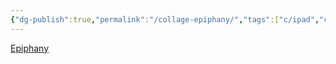 ```yaml
---
{"dg-publish":true,"permalink":"/collage-epiphany/","tags":["c/ipad","c/japan","c/flower","c/man","c/jump","c/fall","c/cloud","c/purple"],"created":"2024-01-01T16:22:38.943-05:00","updated":"2024-01-01T17:19:07.996-05:00"}
---
```



[Epiphany](https://www.instagram.com/p/BzB8seih0uq/)